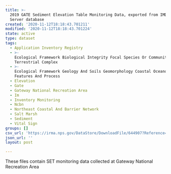 ```yaml
---
title: >-
  2019 GATE Sediment Elevation Table Monitoring Data, exported from IMD SQL
  Server database
created: '2020-11-12T18:18:43.701211'
modified: '2020-11-12T18:18:43.701224'
state: active
type: dataset
tags:
  - Application Inventory Registry
  - >-
    Ecological Framework Biological Integrity Focal Species Or Communities
    Terrestrial Complex
  - >-
    Ecological Framework Geology And Soils Geomorphology Coastal Oceanographic
    Features And Process
  - Elevation
  - Gate
  - Gateway National Recreation Area
  - Im
  - Inventory Monitoring
  - Ncbn
  - Northeast Coastal And Barrier Network
  - Salt Marsh
  - Sediment
  - Vital Sign
groups: []
csv_url: 'https://irma.nps.gov/DataStore/DownloadFile/644907?Reference=2277959'
json_url: ''
layout: post

---
```

These files contain SET monitoring data collected at Gateway National Recreation Area
